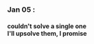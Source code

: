 <h3>Jan 05 : </h3> 
<div>
  <h4>couldn't solve a single one <br>
  I'll upsolve them, I promise
  </h4>
</div>
